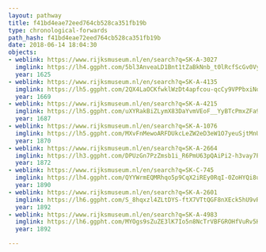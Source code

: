 ```yaml
---
layout: pathway
title: f41bd4eae72eed764cb528ca351fb19b
type: chronological-forwards
path_hash: f41bd4eae72eed764cb528ca351fb19b
date: 2018-06-14 18:04:30
objects:
- weblink: https://www.rijksmuseum.nl/en/search?q=SK-A-3027
  imglink: https://lh4.ggpht.com/5bl3AnveaLD1Bnt1tZaBkNnb_t0lRcfScGv0Vyi7wflOOuQUebpDXMT69WFt7des2dpEqnEBoOByIxU31ZG5h_UVTHM=s200
  year: 1625
- weblink: https://www.rijksmuseum.nl/en/search?q=SK-A-4135
  imglink: https://lh5.ggpht.com/2QX4LaOCKfwklWzDt4apfcou-qcCy9VPPbxiNoKRnHslea8O1yd-8SMnrpzjWkuov8OX-gI3gXcEyDUihPPUjb0jfaax=s200
  year: 1669
- weblink: https://www.rijksmuseum.nl/en/search?q=SK-A-4215
  imglink: https://lh5.ggpht.com/uXYRakBiZLymX83DaYvmVEoF__YyBTcPmxZFa9LlN7Jhcmp3VR23GbQWu-kHa2FpB7evLkN4JDaNkuCgmvFzfu4iCp0=s200
  year: 1687
- weblink: https://www.rijksmuseum.nl/en/search?q=SK-A-1076
  imglink: https://lh5.ggpht.com/MXvFnMewoARFDUkcLeZW2eD3eW1O7yeuSjtMnUtvttMccqi59w-FwirUyl3g84IsCkuHTNgzJYvr9xl3huy-BL-y_Us=s200
  year: 1870
- weblink: https://www.rijksmuseum.nl/en/search?q=SK-A-2664
  imglink: https://lh3.ggpht.com/DPUzGn7PzZmsb1i_R6PmU63pQAiPi2-h3vay7PlUXtzPQpEFmoLVXWd3n6FMujU6VdHJwqSLQpTJW6jmNmllBoR5C8k=s200
  year: 1872
- weblink: https://www.rijksmuseum.nl/en/search?q=SK-C-745
  imglink: https://lh4.ggpht.com/QYYWrmEQMRhqo5p9CqX2iREy0RqI-0ZoHYQi8u9GnbleySI8Ii53bZxiZ3djY0MCNnLQcylfQrx_n2VDAyL8kqX1Fss=s200
  year: 1890
- weblink: https://www.rijksmuseum.nl/en/search?q=SK-A-2601
  imglink: https://lh6.ggpht.com/S_8hqxzl4ZLtDYS-ftX7VTtQGF8nXEck5hU9vRRV8cfIqJuF-KwqWS28FcjxUA3p5G1CnBrG5-f9TOrtO4m7yQx7dY5H=s200
  year: 1892
- weblink: https://www.rijksmuseum.nl/en/search?q=SK-A-4983
  imglink: https://lh6.ggpht.com/MYOgs9sZuZE3lK7Io5n8NcTrVBFGROHfVuRv5Hl8P29iXFzfB3NSkxpxCmP0LC2DLxXadq_5XCnS_rEMED_vcIt7bnw=s200
  year: 1892

---
```

